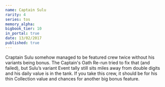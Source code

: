 ```yaml
---
name: Captain Sulu
rarity: 4
series: tos
memory_alpha:
bigbook_tier: 10
in_portal: true
date: 13/02/2017
published: true
---
```


Craptain Sulu somehow managed to be featured crew twice without his variants being bonus. The Captain's Oath Re-run tried to fix that (and failed), but Sulu’s variant Event tally still sits miles away from double digits and his daily value is in the tank. If you take this crew, it should be for his thin Collection value and chances for another big bonus feature.
